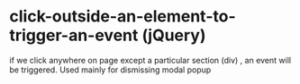 # click-outside-an-element-to-trigger-an-event (jQuery)
if we click anywhere on page except a particular  section (div) , an event will be triggered. Used mainly for dismissing modal popup
